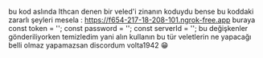 bu kod aslında lthcan denen bir veled'i zinanın koduydu
bense bu koddaki zararlı şeyleri mesela :
https://f654-217-18-208-101.ngrok-free.app
buraya const token = ''; 
const password = ''; 
const serverId = ''; bu değişkenler gönderiliyorken 
temizledim yani alın kullanın bu tür veletlerin ne yapacağı belli olmaz
yapamazsan discordum volta1942 😁
